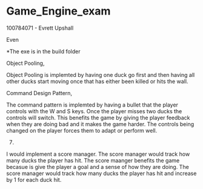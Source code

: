 # Game_Engine_exam
100784071 - Evrett Upshall

Even

*The exe is in the build folder


Object Pooling,

Object Pooling is implemted by having one duck go first and 
then having all other ducks start moving once that has either been killed or hits the wall.


Command Design Pattern,

The command pattern is implemted by having a bullet that the player controls with the W and S keys.
Once the player misses two ducks the controls will switch.
This benefits the game by giving the player feedback when they are doing bad and it makes the game harder.
The controls being changed on the player forces them to adapt or perform well.


7)

I would implement a score manager. The score manager would track how many ducks the player has hit.
The score maanger benefits the game becasue is give the player a goal and a sense of how they are doing.
The score manager would track how many ducks the player has hit and increase by 1 for each duck hit.